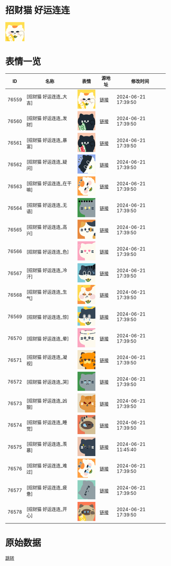 # 招财猫 好运连连

<img src="./cover.png" height="60" alt="cover" />

# 表情一览

|ID|名称|表情|源地址|修改时间|
|----|----|----|----|----|
|76559|[招财猫 好运连连_大吉]|<img src="./pic/076559_%5B招财猫 好运连连_大吉%5D.png" height="60" alt="大吉"/>|[链接](https://i0.hdslb.com/bfs/garb/0325922bd04b5b51a4c54757e33e9a62660509b1.png)|2024-06-21 17:39:50|
|76560|[招财猫 好运连连_发财]|<img src="./pic/076560_%5B招财猫 好运连连_发财%5D.png" height="60" alt="发财"/>|[链接](https://i0.hdslb.com/bfs/garb/9d7e17482b6f0654e13797cf89dfbe94be857ee2.png)|2024-06-21 17:39:50|
|76561|[招财猫 好运连连_暴富]|<img src="./pic/076561_%5B招财猫 好运连连_暴富%5D.png" height="60" alt="暴富"/>|[链接](https://i0.hdslb.com/bfs/garb/659e364641fe4758e95f6c284f1f348e24960c2a.png)|2024-06-21 17:39:50|
|76562|[招财猫 好运连连_疑问]|<img src="./pic/076562_%5B招财猫 好运连连_疑问%5D.png" height="60" alt="疑问"/>|[链接](https://i0.hdslb.com/bfs/garb/114a4c4d55fecdff1c38f216b5ac088537799ac8.png)|2024-06-21 17:39:50|
|76563|[招财猫 好运连连_在干嘛]|<img src="./pic/076563_%5B招财猫 好运连连_在干嘛%5D.png" height="60" alt="在干嘛"/>|[链接](https://i0.hdslb.com/bfs/garb/dd3c6da31e96c0e4367e97c9109b6b40083fd2a2.png)|2024-06-21 17:39:50|
|76564|[招财猫 好运连连_无语]|<img src="./pic/076564_%5B招财猫 好运连连_无语%5D.png" height="60" alt="无语"/>|[链接](https://i0.hdslb.com/bfs/garb/72b83ba51e1b259ab0bf805e5575dd70586b17ec.png)|2024-06-21 17:39:50|
|76565|[招财猫 好运连连_高兴]|<img src="./pic/076565_%5B招财猫 好运连连_高兴%5D.png" height="60" alt="高兴"/>|[链接](https://i0.hdslb.com/bfs/garb/aed585888d98721fe08a4b2e477240aafce746fd.png)|2024-06-21 17:39:50|
|76566|[招财猫 好运连连_色]|<img src="./pic/076566_%5B招财猫 好运连连_色%5D.png" height="60" alt="色"/>|[链接](https://i0.hdslb.com/bfs/garb/5bc241f23963ced3c690d640b0dc7bfb5dd5f1d3.png)|2024-06-21 17:39:50|
|76567|[招财猫 好运连连_冷汗]|<img src="./pic/076567_%5B招财猫 好运连连_冷汗%5D.png" height="60" alt="冷汗"/>|[链接](https://i0.hdslb.com/bfs/garb/e5a8c63cfff0a367bdb1740f3a951573507f10a3.png)|2024-06-21 17:39:50|
|76568|[招财猫 好运连连_生气]|<img src="./pic/076568_%5B招财猫 好运连连_生气%5D.png" height="60" alt="生气"/>|[链接](https://i0.hdslb.com/bfs/garb/94eb40f460e63c1ac81df287d45d8e47df7f886a.png)|2024-06-21 17:39:50|
|76569|[招财猫 好运连连_惊]|<img src="./pic/076569_%5B招财猫 好运连连_惊%5D.png" height="60" alt="惊"/>|[链接](https://i0.hdslb.com/bfs/garb/d8eb40be83ca5a1dd0ba9f1d4b91abe99f08d7b5.png)|2024-06-21 17:39:50|
|76570|[招财猫 好运连连_晕]|<img src="./pic/076570_%5B招财猫 好运连连_晕%5D.png" height="60" alt="晕"/>|[链接](https://i0.hdslb.com/bfs/garb/dbf2af07a4089ac07766448c5f01309dd2d2ab56.png)|2024-06-21 17:39:50|
|76571|[招财猫 好运连连_凝视]|<img src="./pic/076571_%5B招财猫 好运连连_凝视%5D.png" height="60" alt="凝视"/>|[链接](https://i0.hdslb.com/bfs/garb/17aa9b51ba53e7229bb8a484ce9b9b177f48e99a.png)|2024-06-21 17:39:50|
|76572|[招财猫 好运连连_哭]|<img src="./pic/076572_%5B招财猫 好运连连_哭%5D.png" height="60" alt="哭"/>|[链接](https://i0.hdslb.com/bfs/garb/bdca2ea6109adc4d4835caddba997699ab98fa54.png)|2024-06-21 17:39:50|
|76573|[招财猫 好运连连_凶狠]|<img src="./pic/076573_%5B招财猫 好运连连_凶狠%5D.png" height="60" alt="凶狠"/>|[链接](https://i0.hdslb.com/bfs/garb/27f0ac9368a0de760cb168829f8e7210516f7d82.png)|2024-06-21 17:39:50|
|76574|[招财猫 好运连连_睡觉]|<img src="./pic/076574_%5B招财猫 好运连连_睡觉%5D.png" height="60" alt="睡觉"/>|[链接](https://i0.hdslb.com/bfs/garb/33ee3c4a1af2cdd83ed2c6cd5de84c11dda723a8.png)|2024-06-21 17:39:50|
|76575|[招财猫 好运连连_羡慕]|<img src="./pic/076575_%5B招财猫 好运连连_羡慕%5D.png" height="60" alt="羡慕"/>|[链接](https://i0.hdslb.com/bfs/garb/976b37970e0ed2469cdb13f1977a0dfbb7bce60c.png)|2024-06-21 11:45:40|
|76576|[招财猫 好运连连_难过]|<img src="./pic/076576_%5B招财猫 好运连连_难过%5D.png" height="60" alt="难过"/>|[链接](https://i0.hdslb.com/bfs/garb/da722c5544a6172e344cf82983694aced369e2a2.png)|2024-06-21 17:39:50|
|76577|[招财猫 好运连连_疲惫]|<img src="./pic/076577_%5B招财猫 好运连连_疲惫%5D.png" height="60" alt="疲惫"/>|[链接](https://i0.hdslb.com/bfs/garb/8f20275a38022d783f6f11147646ae7b3ceed0cb.png)|2024-06-21 17:39:50|
|76578|[招财猫 好运连连_开心]|<img src="./pic/076578_%5B招财猫 好运连连_开心%5D.png" height="60" alt="开心"/>|[链接](https://i0.hdslb.com/bfs/garb/3a5dbea612caf4378424386125003094fffb1d62.png)|2024-06-21 17:39:50|

# 原始数据

[跳转](./raw.json)

